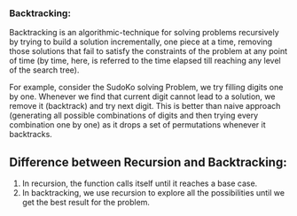 ### Backtracking:
Backtracking is an algorithmic-technique for solving problems recursively by trying to build a solution incrementally, 
one piece at a time, removing those solutions that fail to satisfy the constraints of the problem at any point of time (by time, 
here, is referred to the time elapsed till reaching any level of the search tree).

For example, consider the SudoKo solving Problem, we try filling digits one by one. Whenever we find that current digit 
cannot lead to a solution, we remove it (backtrack) and try next digit. This is better than naive approach 
(generating all possible combinations of digits and then trying every combination one by one) as it drops a set of permutations whenever it backtracks.

## Difference between Recursion and Backtracking: 
1. In recursion, the function calls itself until it reaches a base case. 
2. In backtracking, we use recursion to explore all the possibilities until we get the best result for the problem.

